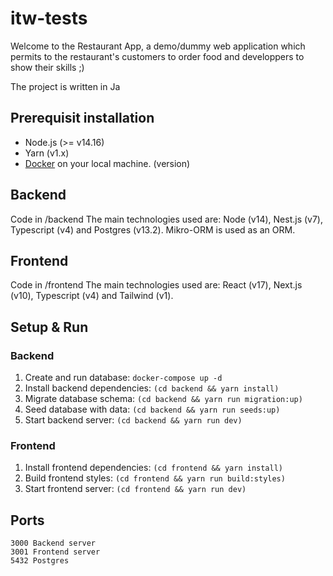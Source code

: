 # itw-tests

Welcome to the Restaurant App, a demo/dummy web application which permits to the restaurant's customers to order food and developpers to show their skills ;)

The project is written in Ja

## Prerequisit installation

* Node.js (>= v14.16)
* Yarn (v1.x) 
* [Docker](https://www.docker.com/products/docker-desktop) on your local machine.
(version)

## Backend

Code in /backend
The main technologies used are: Node (v14), Nest.js (v7), Typescript (v4) and Postgres (v13.2). Mikro-ORM is used as an ORM.

## Frontend

Code in /frontend
The main technologies used are: React (v17), Next.js (v10), Typescript (v4) and Tailwind (v1).

## Setup & Run

### Backend

1. Create and run database: `docker-compose up -d`
2. Install backend dependencies: `(cd backend && yarn install)`
3. Migrate database schema: `(cd backend && yarn run migration:up)`
4. Seed database with data: `(cd backend && yarn run seeds:up)`
5. Start backend server: `(cd backend && yarn run dev)`

### Frontend

1. Install frontend dependencies: `(cd frontend && yarn install)`
2. Build frontend styles: `(cd frontend && yarn run build:styles)`
3. Start frontend server: `(cd frontend && yarn run dev)`


## Ports

```
3000 Backend server
3001 Frontend server
5432 Postgres
```

